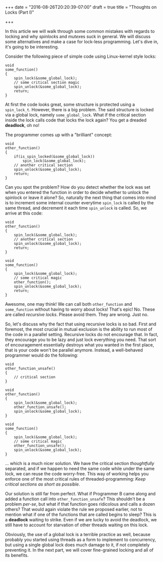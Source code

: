 +++
date = "2016-08-26T20:20:39-07:00"
draft = true
title = "Thoughts on Locks (Part I)"

+++
<!-- TODO: fix spaces between functions in code blocks -->
In this article we will walk through some common mistakes with regards to
locking and why <i>spinlock</i>s and <i>mutex</i>es suck in general. We will
discuss some alternatives and make a case for lock-less programming. Let's dive
in, it's going to be interesting.
<!--more-->
Consider the following piece of simple code using Linux-kernel style locks:
<pre><code class="c">void
some_function()
{
	spin_lock(&some_global_lock);
	// some critical section magic
	spin_unlock(&some_global_lock);
	return;
}
</code></pre>

At first the code looks great, some structure is protected using a
<code>spin_lock_t</code>. However, there is a big problem. The said structure
is locked via a global lock, namely <code>some_global_lock</code>. What if
the critical section inside the lock calls code that locks the lock again?
You get a dreaded <strong>deadlock</strong>, oh no!

The programmer comes up with a "brilliant" concept:
<pre><code class="c">void
other_function()
{
	if(is_spin_locked(&some_global_lock))
		spin_lock(&some_global_lock);
	// another critical section
	spin_unlock(&some_global_lock);
	return;
}
</code></pre>
Can you spot the problem? How do you detect whether the lock was set when you
entered the function in order to decide whether to unlock the spinlock or leave
it alone? So, naturally the next thing that comes into mind is to increment
some internal counter everytime <code>spin_lock</code> is called by the same
thread, and decrement it each time <code>spin_unlock</code> is called. So, we
arrive at this code:

<pre><code class="c">void
other_function()
{
	spin_lock(&some_global_lock);
	// another critical section
	spin_unlock(&some_global_lock);
	return;
}

void
some_function()
{
	spin_lock(&some_global_lock);
	// some critical magic
	other_function();
	spin_unlock(&some_global_lock);
	return;
}
</code></pre>
Awesome, one may think! We can call both <code>other_function</code> and
<code>some_function</code> without having to worry about locks! That's epic!
No. These are called <i>recursive locks</i>. Please avoid them. They are wrong.
Just no.

So, let's discuss why the fact that using recursive locks is so bad. First and
foremost, the most crucial in mutual exclusion is the ability to run most of
the code in a parallel setting. Recursive locks do not encourage that. In fact,
they encourage you to be lazy and just lock everything you need. That sort of
encouragement essentially destroys what you wanted in the first place, that is
your code won't be parallel anymore. Instead, a well-behaved programmer would
do the following:

<pre><code class="c">void
other_function_unsafe()
{
	// critical section
}

void
other_function()
{
	spin_lock(&some_global_lock);
	other_function_unsafe();
	spin_unlock(&some_global_lock);
}

void
some_function()
{
	spin_lock(&some_global_lock);
	// some critical magic
	other_function_unsafe();
	spin_unlock(&some_global_lock);
}
</code></pre>
... which is a much nicer solution. We have the critical section
<i>thoughtfully</i> separated, and if we happen to need the same code while
under the same lock, we can reuse the code worry-free. This way of working
helps you enforce one of the most critical rules of threaded-programming:
<i>Keep critical sections as short as possible</i>.

Our solution is still far from perfect. What if Programmer B came along and
added a function call into <code>other_function_unsafe</code>? This shouldn't
be a problem <i>per-se</i>, but what if that function goes ridicolous and calls
a dozen others? That would again violate the rule we proposed earlier, not to
mention what if one of the functions that are called begins to sleep? This is a
<strong>deadlock</strong> waiting to strike. Even if we are lucky to avoid the
deadlock, we still have to account for starvation of other threads waiting on
this lock.

Obviously, the use of a global lock is a terrible practice as well, because
probably you started using threads as a form to implement to concurrency, but
using a single global lock does much damage to it, if not completely preventing
it. In the next part, we will cover fine-grained locking and all of its
benefits.
